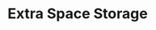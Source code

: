 ---
title: "Extra Space Storage"
url: /denver/extra-space-storage-east-40th-avenue/
shop: Baumarkt
---